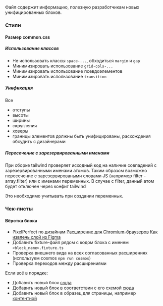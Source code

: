 Файл содержит информацию, полезную разработчикам новых унифицированных блоков.

### Стили

#### Размер common.css

##### Использование классов

- Не использовать классы `space-...`, обходиться `margin` и `gap`
- Минимизировать использование `grid-cols-...`
- Минимизировать использование псевдоэлементов
- Минимизировать использование `transition`

##### Унификация

Все

- отступы
- высоты
- ширины
- скругления
- ховеры
- границы
  элементов должны быть унифицированы, расхождения обсудить с дизайнерами

##### Пересечение с зарезервированными именами

При сборке tailwind проверяет исходный код на наличие совпадений с зарезервированными именами атомов. Таким образом возможно пересечение с зарезервироваными словами JS (например filter - array.filter) или с именами переменных. В случае с filter, данный атом будет отключен через конфиг tailwind

Это необходимо учитывать при создании переменных.

<!-- ##### Переопределение стандартных атомов

При переопределении стандартных атомов в итоговую сборку попадает и оригинальный атом.
-> переопределение необходимо из-за отсутсвия base, так как без него некоторые атомы работают не корректно (rotate-180), возможно стоит подключить, base и проверить размер итоговой сборки -->

### Чек-листы

#### Вёрстка блока

- PixelPerfect по дизайнам
  [Расширение для Chromium-браузеров](https://chrome.google.com/webstore/detail/perfectpixel-by-welldonec/dkaagdgjmgdmbnecmcefdhjekcoceebi?hl=ru)
  [Как извлечь слой из Figma](https://www.captain-design.com/blog/how-to-export-images-in-figma/)
- Добавить fixture-файл рядом с кодом блока с именем `<block_name>.fixture.ts`
- Проверка внешнего вида на всех согласованных расширениях (используем cosmos `npm run cosmos`)
- Проверка переходов между расширениями

Если всё в порядке:

- Добавить новый блок [сюда](./src/Blocks.ts)
- Добавить новый блок в соответствии с его схемой [сюда](./src/ContentPage.page.json)
- Добавить новый блок в образец для страницы, например [контентной](./src/ContentPage.fixture.tsx)
